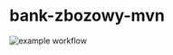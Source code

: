 # bank-zbozowy-mvn

![example workflow](https://github.com/barteknowak31l/bank-zbozowy-mvn/actions/workflows/ci.yml/badge.svg)
